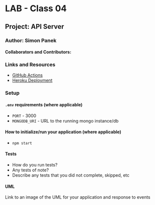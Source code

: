# LAB - Class 04

## Project: API Server

### Author: Simon Panek

#### Collaborators and Contributors: 

### Links and Resources

- [GitHub Actions](https://github.com/simon-panek/api-server/actions) 
- [Heroku Deployment](https://simonpanek-api-server.herokuapp.com/)

### Setup

#### `.env` requirements (where applicable)

- `PORT` - 3000
- `MONGODB_URI` - URL to the running mongo instance/db

#### How to initialize/run your application (where applicable)

- `npm start`

#### Tests

- How do you run tests?
- Any tests of note?
- Describe any tests that you did not complete, skipped, etc

#### UML

Link to an image of the UML for your application and response to events
